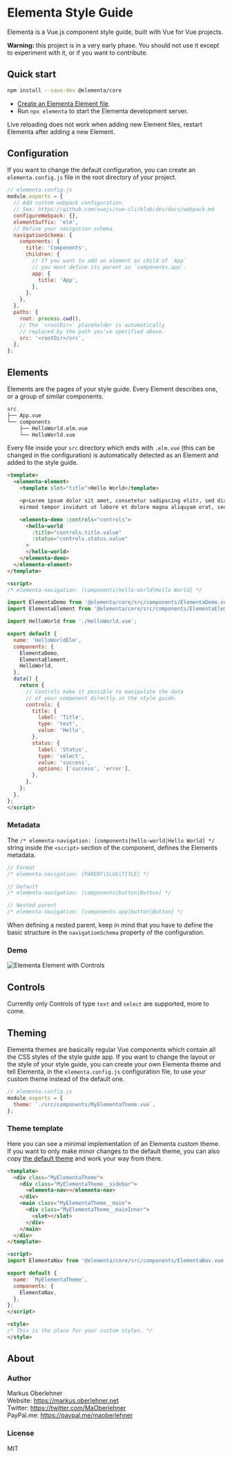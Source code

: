 # Elementa Style Guide

Elementa is a Vue.js component style guide, built with Vue for Vue projects.

**Warning:** this project is in a very early phase. You should not use it except to experiment with it, or if you want to contribute.

## Quick start

```bash
npm install --save-dev @elementa/core
```

- [Create an Elementa Element file](#elements).
- Run `npx elementa` to start the Elementa development server.

Live reloading does not work when adding new Element files, restart Elementa after adding a new Element.

## Configuration

If you want to change the default configuration, you can create an `elementa.config.js` file in the root directory of your project.

```js
// elementa.config.js
module.exports = {
  // Add custom webpack configuration.
  // See: https://github.com/vuejs/vue-cli/blob/dev/docs/webpack.md
  configureWebpack: {},
  elementSuffix: 'elm',
  // Define your navigation schema.
  navigationSchema: {
    components: {
      title: 'Components',
      children: {
        // If you want to add an element as child of `App`
        // you must define its parent as `components.app`.
        app: {
          title: 'App',
        },
      },
    },
  },
  paths: {
    root: process.cwd(),
    // The `<rootDir>` placeholder is automatically
    // replaced by the path you've specified above.
    src: '<rootDir>/src',
  },
};
```

## Elements

Elements are the pages of your style guide. Every Element describes one, or a group of similar components.

```bash
src
├── App.vue
└── components
    ├── HelloWorld.elm.vue
    └── HelloWorld.vue
```

Every file inside your `src` directory which ends with `.elm.vue` (this can be changed in the configuration) is automatically detected as an Element and added to the style guide.

```html
<template>
  <elementa-element>
    <template slot="title">Hello World</template>

    <p>Lorem ipsum dolor sit amet, consetetur sadipscing elitr, sed diam nonumy
    eirmod tempor invidunt ut labore et dolore magna aliquyam erat, sed diam voluptua.</p>

    <elementa-demo :controls="controls">
      <hello-world
        :title="controls.title.value"
        :status="controls.status.value"
      >
      </hello-world>
    </elementa-demo>
  </elementa-element>
</template>

<script>
/* elementa-navigation: [components|hello-world|Hello World] */

import ElementaDemo from '@elementa/core/src/components/ElementaDemo.vue';
import ElementaElement from '@elementa/core/src/components/ElementaElement.vue';

import HelloWorld from './HelloWorld.vue';

export default {
  name: 'HelloWorldElm',
  components: {
    ElementaDemo,
    ElementaElement,
    HelloWorld,
  },
  data() {
    return {
      // Controls make it possible to manipulate the data
      // of your component directly in the style guide.
      controls: {
        title: {
          label: 'Title',
          type: 'text',
          value: 'Hello',
        },
        status: {
          label: 'Status',
          type: 'select',
          value: 'success',
          options: ['success', 'error'],
        },
      },
    };
  },
};
</script>
```

### Metadata

The `/* elementa-navigation: [components|hello-world|Hello World] */` string inside the `<script>` section of the component, defines the Elements metadata.

```js
// Format
/* elementa-navigation: [PARENT|SLUG|TITLE] */

// Default
/* elementa-navigation: [components|button|Button] */

// Nested parent
/* elementa-navigation: [components.app|button|Button] */
```

When defining a nested parent, keep in mind that you have to define the basic structure in the `navigationSchema` property of the configuration.

### Demo

![Elementa Element with Controls](https://raw.githubusercontent.com/elementa-style-guide/core/master/assets/elementa-element-controls-demo.gif)

## Controls

Currently only Controls of type `text` and `select` are supported, more to come.

## Theming

Elementa themes are basically regular Vue components which contain all the CSS styles of the style guide app. If you want to change the layout or the style of your style guide, you can create your own Elementa theme and tell Elementa, in the `elementa.config.js` configuration file, to use your custom theme instead of the default one.

```js
// elementa.config.js
module.exports = {
  theme: `./src/components/MyElementaTheme.vue`,
};
```

### Theme template

Here you can see a minimal implementation of an Elementa custom theme. If you want to only make minor changes to the default theme, you can also copy [the default theme](https://github.com/elementa-style-guide/core/blob/master/src/components/ElementaTheme.vue) and work your way from there.

```html
<template>
  <div class="MyElementaTheme">
    <div class="MyElementaTheme__sidebar">
      <elementa-nav></elementa-nav>
    </div>
    <main class="MyElementaTheme__main">
      <div class="MyElementaTheme__mainInner">
        <slot></slot>
      </div>
    </main>
  </div>
</template>

<script>
import ElementaNav from '@elementa/core/src/components/ElementaNav.vue';

export default {
  name: `MyElementaTheme`,
  components: {
    ElementaNav,
  },
};
</script>

<style>
/* This is the place for your custom styles. */
</style>
```

## About

### Author

Markus Oberlehner  
Website: https://markus.oberlehner.net  
Twitter: https://twitter.com/MaOberlehner  
PayPal.me: https://paypal.me/maoberlehner

### License

MIT
